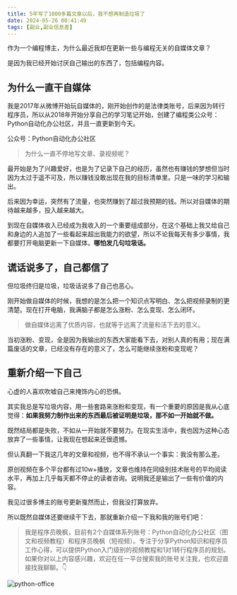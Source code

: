 ```yaml
---
title: 5年写了1000多篇文章以后，我不想再制造垃圾了
date: 2024-05-26 00:41:49
tags: [副业,副业信息差]
---
```


作为一个编程博主，为什么最近我却在更新一些与编程无关的自媒体文章？

是因为我已经开始讨厌自己输出的东西了，包括编程内容。

## 为什么一直干自媒体

我是2017年从微博开始玩自媒体的，刚开始创作的是法律类账号，后来因为转行程序员，所以从2018年开始分享自己的学习笔记开始，创建了编程类公众号：Python自动化办公社区，并且一直更新到今天。

公众号：Python自动化办公社区

> 为什么一直不停地写文章、录视频呢？

最开始是为了兴趣爱好，也是为了记录下自己的经历，虽然也有赚钱的梦想但当时因为太过于遥不可及，所以赚钱没敢出现在我的目标清单里。只是一味的学习和输出。

后来因为幸运，突然有了流量，也突然赚到了超过我预期的钱。所以对自媒体的期待越来越多，投入越来越大。

到现在自媒体收入已经成为我收入的一个重要组成部分，在这个基础上我又给自己和身边的人追加了一些看起来超出我能力的欲望，所以不论我每天有多少事情，我都要打开电脑更新一下自媒体。**哪怕发几句垃圾话。**

## 谎话说多了，自己都信了

但垃圾终归是垃圾，垃圾话说多了自己也恶心。

刚开始做自媒体的时候，我想的是怎么把一个知识点写明白、怎么把视频录制的更清楚。现在打开电脑，我满脑子都是怎么涨粉、怎么变现、怎么闭环。

> 做自媒体远离了优质内容，也就等于远离了流量和活下去的意义。

当初涨粉、变现，全是因为我输出的东西大家能看下去，对别人真的有用；现在满篇废话的文章，已经没有存在的意义了，怎么可能继续涨粉和变现呢？

## 重新介绍一下自己

心虚的人喜欢吹嘘自己来掩饰内心的恐惧。

其实我总是写垃圾内容，用一些套路来涨粉和变现，有一个重要的原因是我从心底觉得：**如果我努力制作出来的东西最后被证明是垃圾，那不如一开始就不做。**

既然结局都是失败，不如从一开始就不要努力。在现实生活中，我也因为这种心态放弃了一些事情，让我现在想起来还很遗憾。

但认真翻一下我这几年的文章和视频，也不得不承认一个事实：我没有那么差。

原创视频在多个平台都有过10w+播放，文章也维持在同级别技术账号的平均阅读水平，再加上几乎每天都不停止的读者咨询。说明我还是输出了一些有价值的内容。

我见过很多博主的账号更新戛然而止，但我没打算放弃。

所以既然自媒体还要继续干下去，那就重新介绍一下我和我的账号们吧：

> 我是程序员晚枫，目前有2个自媒体系列账号：Python自动化办公社区（图文和视频教程）和程序员晚枫（短视频）。专注于分享Python知识和程序员工作心得，可以提供Python入门级别的视频教程和1对1转行程序员的规划。如果你对以上内容感兴趣，欢迎在任一平台搜索我的账号关注我，也欢迎直接找我聊聊。👇

![python-office](https://cos.python-office.com/wechat/qr-code.jpg)